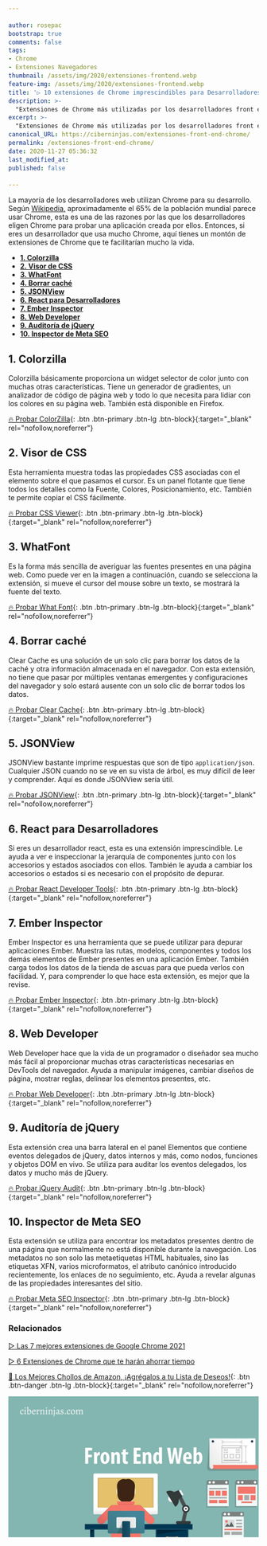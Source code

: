 ```yaml
---

author: rosepac
bootstrap: true
comments: false
tags:
- Chrome
- Extensiones Navegadores
thumbnail: /assets/img/2020/extensiones-frontend.webp
feature-img: /assets/img/2020/extensiones-frontend.webp
title: '▷ 10 extensiones de Chrome imprescindibles para Desarrolladores Front-End 2021'
description: >-
  "Extensiones de Chrome más utilizadas por los desarrolladores front end, encuentra las extensiones más populares utilizadas por los desarrolladores web."
excerpt: >-
  "Extensiones de Chrome más utilizadas por los desarrolladores front end, encuentra las extensiones más populares utilizadas por los desarrolladores web."
canonical_URL: https://ciberninjas.com/extensiones-front-end-chrome/
permalink: /extensiones-front-end-chrome/
date: 2020-11-27 05:36:32
last_modified_at: 
published: false

---
```


La mayoría de los desarrolladores web utilizan Chrome para su desarrollo. Según [Wikipedia,](https://en.wikipedia.org/wiki/Usage_share_of_web_browsers) aproximadamente el 65% de la población mundial parece usar Chrome, esta es una de las razones por las que los desarrolladores eligen Chrome para probar una aplicación creada por ellos. Entonces, si eres un desarrollador que usa mucho Chrome, aquí tienes un montón de extensiones de Chrome que te facilitarían mucho la vida.

- [**1. Colorzilla**](#1-colorzilla)
- [**2. Visor de CSS**](#2-visor-de-css)
- [**3. WhatFont**](#3-whatfont)
- [**4. Borrar caché**](#4-borrar-caché)
- [**5. JSONView**](#5-jsonview)
- [**6. React para Desarrolladores**](#6-react-para-desarrolladores)
- [**7. Ember Inspector**](#7-ember-inspector)
- [**8. Web Developer**](#8-web-developer)
- [**9. Auditoría de jQuery**](#9-auditoría-de-jquery)
- [**10. Inspector de Meta SEO**](#10-inspector-de-meta-seo)

## **1. Colorzilla**

Colorzilla básicamente proporciona un widget selector de color junto con muchas otras características. Tiene un generador de gradientes, un analizador de código de página web y todo lo que necesita para lidiar con los colores en su página web. También está disponible en Firefox.

[🔥 Probar ColorZilla](https://www.colorzilla.com/chrome/){: .btn .btn-primary .btn-lg .btn-block}{:target="_blank" rel="nofollow,noreferrer"}

## **2. Visor de CSS**

Esta herramienta muestra todas las propiedades CSS asociadas con el elemento sobre el que pasamos el cursor. Es un panel flotante que tiene todos los detalles como la Fuente, Colores, Posicionamiento, etc. También te permite copiar el CSS fácilmente.

[🔥 Probar CSS Viewer](https://chrome.google.com/webstore/detail/cssviewer/ggfgijbpiheegefliciemofobhmofgce?hl=en){: .btn .btn-primary .btn-lg .btn-block}{:target="_blank" rel="nofollow,noreferrer"}

## **3. WhatFont**

Es la forma más sencilla de averiguar las fuentes presentes en una página web. Como puede ver en la imagen a continuación, cuando se selecciona la extensión, si mueve el cursor del mouse sobre un texto, se mostrará la fuente del texto.

[🔥 Probar What Font](https://chrome.google.com/webstore/detail/whatfont/jabopobgcpjmedljpbcaablpmlmfcogm?hl=Es){: .btn .btn-primary .btn-lg .btn-block}{:target="_blank" rel="nofollow,noreferrer"}

## **4. Borrar caché**

Clear Cache es una solución de un solo clic para borrar los datos de la caché y otra información almacenada en el navegador. Con esta extensión, no tiene que pasar por múltiples ventanas emergentes y configuraciones del navegador y solo estará ausente con un solo clic de borrar todos los datos.

[🔥 Probar Clear Cache](https://chrome.google.com/webstore/detail/clear-cache/cppjkneekbjaeellbfkmgnhonkkjfpdn/related){: .btn .btn-primary .btn-lg .btn-block}{:target="_blank" rel="nofollow,noreferrer"}

## **5. JSONView**

JSONView bastante imprime respuestas que son de tipo `application/json`. Cualquier JSON cuando no se ve en su vista de árbol, es muy difícil de leer y comprender. Aquí es donde JSONView sería útil.

[🔥 Probar JSONView](https://chrome.google.com/webstore/detail/jsonview/chklaanhfefbnpoihckbnefhakgolnmc?hl=en%20){: .btn .btn-primary .btn-lg .btn-block}{:target="_blank" rel="nofollow,noreferrer"}

## **6. React para Desarrolladores**

Si eres un desarrollador react, esta es una extensión imprescindible. Le ayuda a ver e inspeccionar la jerarquía de componentes junto con los accesorios y estados asociados con ellos. También le ayuda a cambiar los accesorios o estados si es necesario con el propósito de depurar.

[🔥 Probar React Developer Tools](https://chrome.google.com/webstore/detail/react-developer-tools/fmkadmapgofadopljbjfkapdkoienihi?hl=en){: .btn .btn-primary .btn-lg .btn-block}{:target="_blank" rel="nofollow,noreferrer"}

## **7. Ember Inspector**

Ember Inspector es una herramienta que se puede utilizar para depurar aplicaciones Ember. Muestra las rutas, modelos, componentes y todos los demás elementos de Ember presentes en una aplicación Ember. También carga todos los datos de la tienda de ascuas para que pueda verlos con facilidad. Y, para comprender lo que hace esta extensión, es mejor que la revise.

[🔥 Probar Ember Inspector](https://chrome.google.com/webstore/detail/ember-inspector/bmdblncegkenkacieihfhpjfppoconhi?hl=en){: .btn .btn-primary .btn-lg .btn-block}{:target="_blank" rel="nofollow,noreferrer"}

## **8. Web Developer**

Web Developer hace que la vida de un programador o diseñador sea mucho más fácil al proporcionar muchas otras características necesarias en DevTools del navegador. Ayuda a manipular imágenes, cambiar diseños de página, mostrar reglas, delinear los elementos presentes, etc.

[🔥 Probar Web Developer](https://chrome.google.com/webstore/detail/web-developer/bfbameneiokkgbdmiekhjnmfkcnldhhm){: .btn .btn-primary .btn-lg .btn-block}{:target="_blank" rel="nofollow,noreferrer"}

## **9. Auditoría de jQuery**

Esta extensión crea una barra lateral en el panel Elementos que contiene eventos delegados de jQuery, datos internos y más, como nodos, funciones y objetos DOM en vivo. Se utiliza para auditar los eventos delegados, los datos y mucho más de jQuery.

[🔥 Probar jQuery Audit](https://chrome.google.com/webstore/detail/jquery-audit/dhhnpbajdcgdmbbcoakfhmfgmemlncjg/){: .btn .btn-primary .btn-lg .btn-block}{:target="_blank" rel="nofollow,noreferrer"}

## **10. Inspector de Meta SEO**

Esta extensión se utiliza para encontrar los metadatos presentes dentro de una página que normalmente no está disponible durante la navegación. Los metadatos no son solo las metaetiquetas HTML habituales, sino las etiquetas XFN, varios microformatos, el atributo canónico introducido recientemente, los enlaces de no seguimiento, etc. Ayuda a revelar algunas de las propiedades interesantes del sitio.

[🔥 Probar Meta SEO Inspector](https://chrome.google.com/webstore/detail/meta-seo-inspector/ibkclpciafdglkjkcibmohobjkcfkaef?hl=en){: .btn .btn-primary .btn-lg .btn-block}{:target="_blank" rel="nofollow,noreferrer"}

### **Relacionados** <!-- omit in toc -->

[▷ Las 7 mejores extensiones de Google Chrome 2021](https://ciberninjas.com/chrome-extensiones-1-2020/)

[▷ 6 Extensiones de Chrome que te harán ahorrar tiempo](https://ciberninjas.com/extensiones-ganar-tiempo/)

[🛒 Los Mejores Chollos de Amazon, ¡Agrégalos a tu Lista de Deseos!](/amazon/ "Los Mejores Chollos de Amazon, Ofertas Flash, Black Monday y Amazon Prime Day"){: .btn .btn-danger .btn-lg .btn-block}{:target="_blank" rel="nofollow,noreferrer"}

![10 extensiones de Chrome imprescindibles para Desarrolladores Front-End 2021](/assets/img/2020/extensiones-frontend.webp)